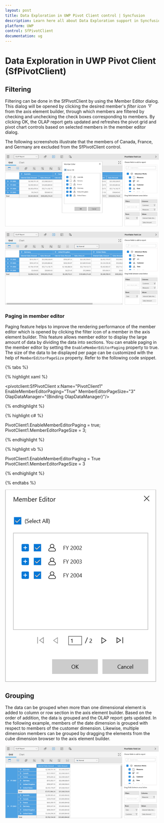 ```yaml
---
layout: post
title: Data Exploration in UWP Pivot Client control | Syncfusion
description: Learn here all about Data Exploration support in Syncfusion UWP Pivot Client (SfPivotClient) control and more.
platform: UWP
control: SfPivotClient
documentation: ug
---
```


# Data Exploration in UWP Pivot Client (SfPivotClient)

## Filtering

Filtering can be done in the SfPivotClient by using the Member Editor dialog. This dialog will be opened by clicking the desired member's *filter icon* ![](Data-Exploration_images/filterIcon.ico) from the axis element builder, through which members are filtered by checking and unchecking the check boxes corresponding to members. By clicking OK, the OLAP report gets updated and refreshes the pivot grid and pivot chart controls based on selected members in the member editor dialog.

The following screenshots illustrate that the members of Canada, France, and Germany are excluded from the SfPivotClient control.

![memberFilter_InitialSelection](Data-Exploration_images/memberFilter_InitialSelection.png)

![memeberFilter_Filtered](Data-Exploration_images/memeberFilter_Filtered.png)

### Paging in member editor

Paging feature helps to improve the rendering performance of the member editor which is opened by clicking the filter icon of a member in the axis element builder. This feature allows member editor to display the large amount of data by dividing the data into sections. You can enable paging in the member editor by setting the `EnableMemberEditorPaging` property to true. The size of the data to be displayed per page can be customized with the help of `MemberEditorPageSize` property. Refer to the following code snippet.

{% tabs %}

{% highlight xaml %}

<pivotclient:SfPivotClient x:Name="PivotClient1" EnableMemberEditorPaging="True" MemberEditorPageSize="3"
                           OlapDataManager="{Binding OlapDataManager}"/>

{% endhighlight %}

{% highlight c# %}

PivotClient1.EnableMemberEditorPaging = true;
PivotClient1.MemberEditorPageSize = 3;

{% endhighlight %}

{% highlight vb %}

PivotClient1.EnableMemberEditorPaging = True
PivotClient1.MemberEditorPageSize = 3

{% endhighlight %}

{% endtabs %}

![memberEditor_PagingEnabled](Data-Exploration_images/memberEditor_PagingEnabled.png)

## Grouping

The data can be grouped when more than one dimensional element is added to column or row section in the axis element builder. Based on the order of addition, the data is grouped and the OLAP report gets updated. In the following example, members of the date dimension is grouped with respect to members of the customer dimension. Likewise, multiple dimension members can be grouped by dragging the elements from the cube dimension browser to the axis element builder.

![groupedMembers](Data-Exploration_images/groupedMembers.png)
